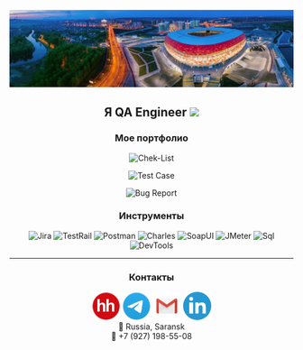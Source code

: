 <div id="header" align="center">

![Header](https://github.com/QADyakov/qadyakov/blob/main/assets/qaheader.jpg) 

<h2>
  Я QA Engineer
  <img src="https://media.giphy.com/media/hvRJCLFzcasrR4ia7z/giphy.gif" width="30px"/>
</h2>


### Мое портфолио
![Chek-List]()

![Test Case]()

![Bug Report]()


### Инструменты
![Jira](https://img.shields.io/badge/-Jira-090909?style=flat-square&logo=jira)
![TestRail](https://img.shields.io/badge/-TestRail-090909?style=flat-square&logo=TestRail)
![Postman](https://img.shields.io/badge/-Postman-090909?style=flat-square&logo=Postman)
![Charles](https://img.shields.io/badge/-Charles-090909?style=flat-square&logo=Charles)
![SoapUI](https://img.shields.io/badge/-SoapUI-090909?style=flat-square&logo=SoapUI)
![JMeter](https://img.shields.io/badge/-JMeter-090909?style=flat-square&logo=JMeter)
![Sql](https://img.shields.io/badge/-SQL-090909?style=flat-square&logo=sql)
![DevTools](https://img.shields.io/badge/-DevTools-090909?style=flat-square&logo=DevTools)

___
### Контакты
[<img src="https://github.com/Ordbe/ordbe/blob/main/hh-round.png?raw=true">](https://saransk.hh.ru/resume/b10ca93dff0912007f0039ed1f666f50786679 "Резюме на headhunter") 
[<img src="https://github.com/Ordbe/ordbe/blob/main/tel-round.png?raw=true">](https://t.me/dyakmer "Ссылка на Telegram") 
[<img src="https://github.com/Ordbe/ordbe/blob/main/gm-round.png?raw=true">](mailto:nickdyakov@gmail.com "Написать на Gmail")  [<img src="https://github.com/Ordbe/ordbe/blob/main/linkedin-round.png?raw=true">](https://www.linkedin.com/in/dyakmer "Ссылка на LinkedIn") </br>
:round_pushpin: Russia, Saransk </br>
:iphone: +7 (927) 198-55-08 </br>